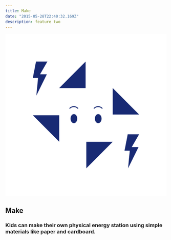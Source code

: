 ```yaml
---
title: Make
date: "2015-05-28T22:40:32.169Z"
description: feature two
---
```

![image](./feature-make.svg#display=block;height=200px;width=auto;margin-left=auto;margin-right=auto;margin-top=0rem;margin-bottom=3rem)
## Make
### Kids can make their own physical energy station using simple materials like paper and cardboard.

